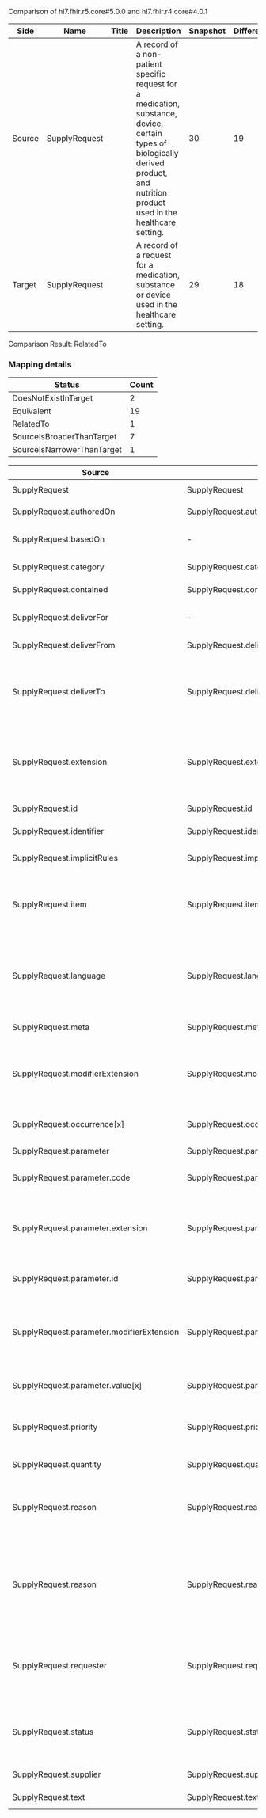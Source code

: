 Comparison of hl7.fhir.r5.core#5.0.0 and hl7.fhir.r4.core#4.0.1

| Side | Name | Title | Description | Snapshot | Differential |
| --- | --- | --- | --- | --- | --- |
| Source | SupplyRequest |  | A record of a non-patient specific request for a medication, substance, device, certain types of biologically derived product, and nutrition product used in the healthcare setting. | 30 | 19 |
| Target | SupplyRequest |  | A record of a request for a medication, substance or device used in the healthcare setting. | 29 | 18 |


Comparison Result: RelatedTo


### Mapping details

| Status | Count |
| ------ | ----- |
DoesNotExistInTarget | 2 |
Equivalent | 19 |
RelatedTo | 1 |
SourceIsBroaderThanTarget | 7 |
SourceIsNarrowerThanTarget | 1 |


| Source | Target | Status | Message |
| ------ | ------ | ------ | ------- |
| SupplyRequest | SupplyRequest | Equivalent | R5 `SupplyRequest` maps as Equivalent to R4 `SupplyRequest` |
| SupplyRequest.authoredOn | SupplyRequest.authoredOn | Equivalent | R5 `SupplyRequest.authoredOn` maps as Equivalent to R4 `SupplyRequest.authoredOn` |
| SupplyRequest.basedOn | - | DoesNotExistInTarget | R5 `SupplyRequest.basedOn` does not appear in the target and has no mapping for `SupplyRequest`. |
| SupplyRequest.category | SupplyRequest.category | Equivalent | R5 `SupplyRequest.category` maps as Equivalent to R4 `SupplyRequest.category` |
| SupplyRequest.contained | SupplyRequest.contained | Equivalent | R5 `SupplyRequest.contained` maps as Equivalent to R4 `SupplyRequest.contained` |
| SupplyRequest.deliverFor | - | DoesNotExistInTarget | R5 `SupplyRequest.deliverFor` does not appear in the target and has no mapping for `SupplyRequest`. |
| SupplyRequest.deliverFrom | SupplyRequest.deliverFrom | Equivalent | R5 `SupplyRequest.deliverFrom` maps as Equivalent to R4 `SupplyRequest.deliverFrom` |
| SupplyRequest.deliverTo | SupplyRequest.deliverTo | SourceIsBroaderThanTarget | R5 `SupplyRequest.deliverTo` maps as SourceIsBroaderThanTarget to R4 `SupplyRequest.deliverTo` - deliverTo has change due to type change: R5 `deliverTo` `Reference` maps as SourceIsBroaderThanTarget for R4 `deliverTo` |
| SupplyRequest.extension | SupplyRequest.extension | SourceIsBroaderThanTarget | R5 `SupplyRequest.extension` maps as SourceIsBroaderThanTarget to R4 `SupplyRequest.extension` - extension has change due to type change: R5 `extension` `Extension` maps as SourceIsBroaderThanTarget for R4 `extension` |
| SupplyRequest.id | SupplyRequest.id | Equivalent | R5 `SupplyRequest.id` maps as Equivalent to R4 `SupplyRequest.id` |
| SupplyRequest.identifier | SupplyRequest.identifier | Equivalent | R5 `SupplyRequest.identifier` maps as Equivalent to R4 `SupplyRequest.identifier` |
| SupplyRequest.implicitRules | SupplyRequest.implicitRules | Equivalent | R5 `SupplyRequest.implicitRules` maps as Equivalent to R4 `SupplyRequest.implicitRules` |
| SupplyRequest.item | SupplyRequest.item[x] | SourceIsBroaderThanTarget | R5 `SupplyRequest.item` maps as SourceIsBroaderThanTarget to R4 `SupplyRequest.item[x]` - item[x] has change due to type change: R5 item CodeableReference has no equivalent or mapped type in R4 item[x] |
| SupplyRequest.language | SupplyRequest.language | SourceIsNarrowerThanTarget | R5 `SupplyRequest.language` maps as SourceIsNarrowerThanTarget to R4 `SupplyRequest.language` - language changed the binding strength from Required to Preferred; language has change due to type change: R5 `language` `code` maps as SourceIsNarrowerThanTarget for R4 `language` |
| SupplyRequest.meta | SupplyRequest.meta | Equivalent | R5 `SupplyRequest.meta` maps as Equivalent to R4 `SupplyRequest.meta` |
| SupplyRequest.modifierExtension | SupplyRequest.modifierExtension | SourceIsBroaderThanTarget | R5 `SupplyRequest.modifierExtension` maps as SourceIsBroaderThanTarget to R4 `SupplyRequest.modifierExtension` - modifierExtension has change due to type change: R5 `modifierExtension` `Extension` maps as SourceIsBroaderThanTarget for R4 `modifierExtension` |
| SupplyRequest.occurrence[x] | SupplyRequest.occurrence[x] | Equivalent | R5 `SupplyRequest.occurrence[x]` maps as Equivalent to R4 `SupplyRequest.occurrence[x]` |
| SupplyRequest.parameter | SupplyRequest.parameter | Equivalent | R5 `SupplyRequest.parameter` maps as Equivalent to R4 `SupplyRequest.parameter` |
| SupplyRequest.parameter.code | SupplyRequest.parameter.code | Equivalent | R5 `SupplyRequest.parameter.code` maps as Equivalent to R4 `SupplyRequest.parameter.code` |
| SupplyRequest.parameter.extension | SupplyRequest.parameter.extension | SourceIsBroaderThanTarget | R5 `SupplyRequest.parameter.extension` maps as SourceIsBroaderThanTarget to R4 `SupplyRequest.parameter.extension` - extension has change due to type change: R5 `extension` `Extension` maps as SourceIsBroaderThanTarget for R4 `extension` |
| SupplyRequest.parameter.id | SupplyRequest.parameter.id | Equivalent | R5 `SupplyRequest.parameter.id` maps as Equivalent to R4 `SupplyRequest.parameter.id` |
| SupplyRequest.parameter.modifierExtension | SupplyRequest.parameter.modifierExtension | SourceIsBroaderThanTarget | R5 `SupplyRequest.parameter.modifierExtension` maps as SourceIsBroaderThanTarget to R4 `SupplyRequest.parameter.modifierExtension` - modifierExtension has change due to type change: R5 `modifierExtension` `Extension` maps as SourceIsBroaderThanTarget for R4 `modifierExtension` |
| SupplyRequest.parameter.value[x] | SupplyRequest.parameter.value[x] | Equivalent | R5 `SupplyRequest.parameter.value[x]` maps as Equivalent to R4 `SupplyRequest.parameter.value[x]` |
| SupplyRequest.priority | SupplyRequest.priority | Equivalent | R5 `SupplyRequest.priority` maps as Equivalent to R4 `SupplyRequest.priority` - priority has compatible required binding for code type: http://hl7.org/fhir/ValueSet/request-priority|5.0.0 and http://hl7.org/fhir/ValueSet/request-priority|4.0.1 (Equivalent) |
| SupplyRequest.quantity | SupplyRequest.quantity | Equivalent | R5 `SupplyRequest.quantity` maps as Equivalent to R4 `SupplyRequest.quantity` |
| SupplyRequest.reason | SupplyRequest.reasonCode | SourceIsBroaderThanTarget | R5 `SupplyRequest.reason` maps as SourceIsBroaderThanTarget to R4 `SupplyRequest.reasonCode` - reasonCode has change due to type change: R5 reason CodeableReference has no equivalent or mapped type in R4 reasonCode |
| SupplyRequest.reason | SupplyRequest.reasonReference | RelatedTo | R5 `SupplyRequest.reason` maps as RelatedTo to R4 `SupplyRequest.reasonReference` - reasonReference removed a binding requirement - Example http://hl7.org/fhir/ValueSet/supplyrequest-reason; reasonReference has change due to type change: R5 reason CodeableReference has no equivalent or mapped type in R4 reasonReference |
| SupplyRequest.requester | SupplyRequest.requester | SourceIsBroaderThanTarget | R5 `SupplyRequest.requester` maps as SourceIsBroaderThanTarget to R4 `SupplyRequest.requester` - requester has change due to type change: R5 `requester` `Reference` maps as SourceIsBroaderThanTarget for R4 `requester` |
| SupplyRequest.status | SupplyRequest.status | Equivalent | R5 `SupplyRequest.status` maps as Equivalent to R4 `SupplyRequest.status` - status has compatible required binding for code type: http://hl7.org/fhir/ValueSet/supplyrequest-status|5.0.0 and http://hl7.org/fhir/ValueSet/supplyrequest-status|4.0.1 (Equivalent) |
| SupplyRequest.supplier | SupplyRequest.supplier | Equivalent | R5 `SupplyRequest.supplier` maps as Equivalent to R4 `SupplyRequest.supplier` |
| SupplyRequest.text | SupplyRequest.text | Equivalent | R5 `SupplyRequest.text` maps as Equivalent to R4 `SupplyRequest.text` |


